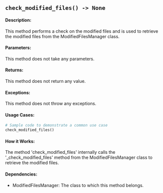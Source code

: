 ## `check_modified_files() -> None`

#### Description:
This method performs a check on the modified files and is used to retrieve the modified files from the ModifiedFilesManager class.

#### Parameters:
This method does not take any parameters.

#### Returns:
This method does not return any value.

#### Exceptions:
This method does not throw any exceptions.

#### Usage Cases:

```python
# Sample code to demonstrate a common use case
check_modified_files()
```

#### How it Works:
The method 'check_modified_files' internally calls the '_check_modified_files' method from the ModifiedFilesManager class to retrieve the modified files.

#### Dependencies:
- ModifiedFilesManager: The class to which this method belongs.